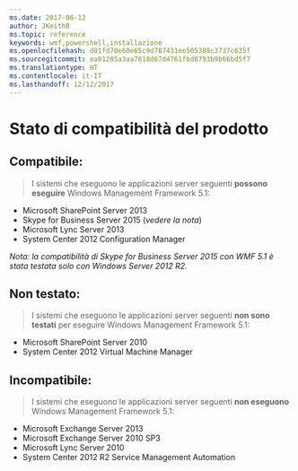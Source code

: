 ```yaml
---
ms.date: 2017-06-12
author: JKeithB
ms.topic: reference
keywords: wmf,powershell,installazione
ms.openlocfilehash: d01fd70e60e65c9d787431ee505388c3737c635f
ms.sourcegitcommit: ea01285a3aa7818d67d4761fbd8793b9b66bd5f7
ms.translationtype: HT
ms.contentlocale: it-IT
ms.lasthandoff: 12/12/2017
---
```

# <a name="product-compatibility-status"></a>Stato di compatibilità del prodotto

## <a name="compatible"></a>Compatibile:
> I sistemi che eseguono le applicazioni server seguenti **possono eseguire** Windows Management Framework 5.1:

- Microsoft SharePoint Server 2013
- Skype for Business Server 2015 (_vedere la nota_) 
- Microsoft Lync Server 2013
- System Center 2012 Configuration Manager

_Nota: la compatibilità di Skype for Business Server 2015 con WMF 5.1 è stata testata solo con Windows Server 2012 R2._ 

## <a name="not-tested"></a>Non testato:
> I sistemi che eseguono le applicazioni server seguenti **non sono testati**  per eseguire Windows Management Framework 5.1:

- Microsoft SharePoint Server 2010
- System Center 2012 Virtual Machine Manager

## <a name="incompatible"></a>Incompatibile:
> I sistemi che eseguono le applicazioni server seguenti **non eseguono** Windows Management Framework 5.1:

- Microsoft Exchange Server 2013
- Microsoft Exchange Server 2010 SP3
- Microsoft Lync Server 2010
- System Center 2012 R2 Service Management Automation

